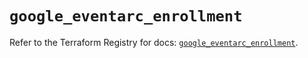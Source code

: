 # `google_eventarc_enrollment`

Refer to the Terraform Registry for docs: [`google_eventarc_enrollment`](https://registry.terraform.io/providers/hashicorp/google/6.36.0/docs/resources/eventarc_enrollment).
